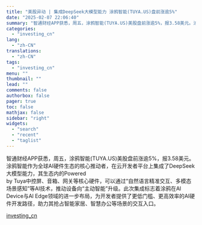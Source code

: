 ```yaml
---
title: "美股异动 | 集成DeepSeek大模型能力 涂鸦智能(TUYA.US)盘前涨逾5%"
date: "2025-02-07 22:06:40"
summary: "智通财经APP获悉，周五，涂鸦智能(TUYA.US)美股盘前涨逾5%，报3.58美元。涂鸦智能作为..."
categories:
  - "investing_cn"
lang:
  - "zh-CN"
translations:
  - "zh-CN"
tags:
  - "investing_cn"
menu: ""
thumbnail: ""
lead: ""
comments: false
authorbox: false
pager: true
toc: false
mathjax: false
sidebar: "right"
widgets:
  - "search"
  - "recent"
  - "taglist"
---
```


智通财经APP获悉，周五，涂鸦智能(TUYA.US)美股盘前涨逾5%，报3.58美元。涂鸦智能作为全球AI硬件生态的核心推动者，在云开发者平台上集成了DeepSeek大模型能力，其生态内的Powered   
by Tuya中控屏、音箱、网关等核心硬件，可以通过“自然语言精准交互、多模态场景感知”等AI技术，推动设备向“主动智能”升级。此次集成标志着涂鸦在Al   
Device与Al Edge领域的进一步布局，为开发者提供了更低门槛、更高效率的AI硬件开发路径，助力其抢占智能家居、智慧办公等场景的交互入口。

[investing_cn](https://cn.investing.com/news/stock-market-news/article-2662602)
